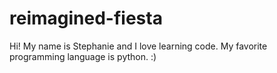 # reimagined-fiesta

Hi! My name is Stephanie and I love learning code. My favorite programming language is python. :)
